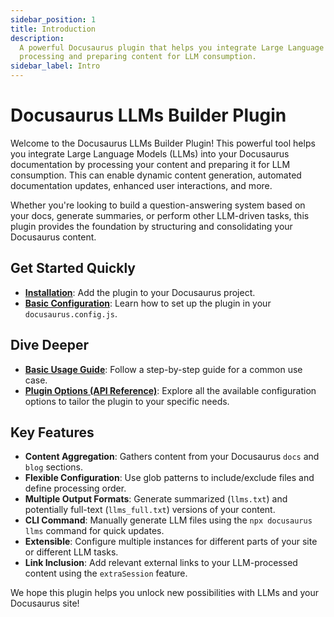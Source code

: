 ```yaml
---
sidebar_position: 1
title: Introduction
description:
  A powerful Docusaurus plugin that helps you integrate Large Language Models (LLMs) into your documentation by
  processing and preparing content for LLM consumption.
sidebar_label: Intro
---
```


# Docusaurus LLMs Builder Plugin

Welcome to the Docusaurus LLMs Builder Plugin! This powerful tool helps you integrate Large Language Models (LLMs) into
your Docusaurus documentation by processing your content and preparing it for LLM consumption. This can enable dynamic
content generation, automated documentation updates, enhanced user interactions, and more.

Whether you're looking to build a question-answering system based on your docs, generate summaries, or perform other
LLM-driven tasks, this plugin provides the foundation by structuring and consolidating your Docusaurus content.

## Get Started Quickly

- **[Installation](./getting-started/installation.md)**: Add the plugin to your Docusaurus project.
- **[Basic Configuration](./getting-started/configuration.md)**: Learn how to set up the plugin in your
  `docusaurus.config.js`.

## Dive Deeper

- **[Basic Usage Guide](./guides/basic-usage.md)**: Follow a step-by-step guide for a common use case.
- **[Plugin Options (API Reference)](./api/plugin-options.md)**: Explore all the available configuration options to
  tailor the plugin to your specific needs.

## Key Features

- **Content Aggregation**: Gathers content from your Docusaurus `docs` and `blog` sections.
- **Flexible Configuration**: Use glob patterns to include/exclude files and define processing order.
- **Multiple Output Formats**: Generate summarized (`llms.txt`) and potentially full-text (`llms_full.txt`) versions of
  your content.
- **CLI Command**: Manually generate LLM files using the `npx docusaurus llms` command for quick updates.
- **Extensible**: Configure multiple instances for different parts of your site or different LLM tasks.
- **Link Inclusion**: Add relevant external links to your LLM-processed content using the `extraSession` feature.

We hope this plugin helps you unlock new possibilities with LLMs and your Docusaurus site!

```

```
